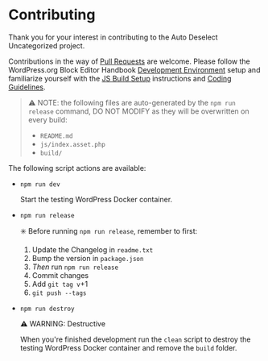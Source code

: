 # Contributing

Thank you for your interest in contributing to the Auto Deselect Uncategorized project.

Contributions in the way of [Pull Requests](https://github.com/gnowland/auto-deselect-uncategorized/pulls) are welcome. Please follow the WordPress.org Block Editor Handbook [Development Environment](https://developer.wordpress.org/block-editor/tutorials/devenv/) setup and familiarize yourself with the [JS Build Setup](https://developer.wordpress.org/block-editor/tutorials/javascript/js-build-setup/) instructions and [Coding Guidelines](https://developer.wordpress.org/block-editor/contributors/develop/coding-guidelines/).

> ⚠️ NOTE: the following files are auto-generated by the `npm run release` command, DO NOT MODIFY as they will be overwritten on every build:
> 
> - `README.md`
> - `js/index.asset.php`
> - `build/`

The following script actions are available:

- `npm run dev`

    Start the testing WordPress Docker container.

- `npm run release`

    ✳️ Before running `npm run release`, remember to first:

    1. Update the Changelog in `readme.txt`
    2. Bump the version in `package.json`
    3. *Then* run `npm run release`
    4. Commit changes
    5. Add `git tag v`+1
    6. `git push --tags`

- `npm run destroy`

    ⚠️ WARNING: Destructive

    When you're finished development run the `clean` script to destroy the testing WordPress Docker container and remove the `build` folder.
